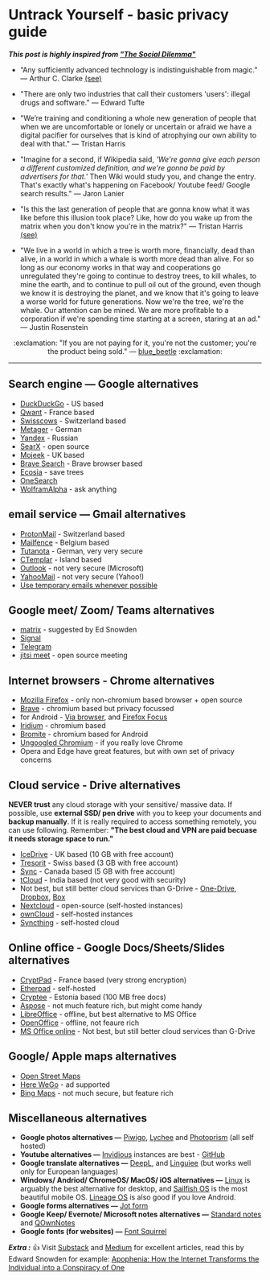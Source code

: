 Untrack Yourself - basic privacy guide <a name="TOP"></a>
===================

___This post is highly inspired from ["The Social Dilemma"](https://www.youtube.com/watch?v=7mqR_e2seeM&feature=emb_imp_woyt "Social Dilemma")___

* “Any sufficiently advanced technology is indistinguishable from magic.” — Arthur C. Clarke [(see)](https://lab.cccb.org/en/arthur-c-clarke-any-sufficiently-advanced-technology-is-indistinguishable-from-magic/)

* "There are only two industries that call their customers 'users': illegal drugs and software." — Edward Tufte

* "We’re training and conditioning a whole new generation of people that when we are uncomfortable or lonely or uncertain or afraid we have a digital pacifier for ourselves that is kind of atrophying our own ability to deal with that." — Tristan Harris

* "Imagine for a second, if Wikipedia said, _'We're gonna give each person a different customized definition, and we're gonna be paid by advertisers for that.'_ Then Wiki would study you, and change the entry. That's exactly what's happening on Facebook/ Youtube feed/ Google search results." — Jaron Lanier

* "Is this the last generation of people that are gonna know what it was like before this illusion took place? Like, how do you wake up from the matrix when you don't know you're in the matrix?" — Tristan Harris [(see)](https://www.jmlalonde.com/quotes-and-leadership-lessons-from-the-social-dilemma/)

* "We live in a world in which a tree is worth more, financially, dead than alive, in a world in which a whale is worth more dead than alive. For so long as our economy works in that way and cooperations go unregulated they're going to continue to destroy trees, to kill whales, to mine the earth, and to continue to pull oil out of the ground, even though we know it is destroying the planet, and we know that it's going to leave a worse world for future generations. Now we're the tree, we're the whale. Our attention can be mined. We are more profitable to a corporation if we're spending time starting at a screen, staring at an ad." — Justin Rosenstein

<p align=center> :exclamation: "If you are not paying for it, you're not the customer; you're the product being sold." — <a href="https://quoteinvestigator.com/2017/07/16/product/">blue_beetle</a> :exclamation: </p>

- - - - 

## Search engine — Google alternatives ###

* [DuckDuckGo](https://duckduckgo.com/) - US based
* [Qwant](https://www.qwant.com/) - France based
* [Swisscows](https://swisscows.com/) - Switzerland based
* [Metager](https://metager.org/) - German
* [Yandex](https://yandex.com/) - Russian
* [SearX](https://searx.me/) - open source
* [Mojeek](https://www.mojeek.com/) - UK based
* [Brave Search](https://search.brave.com/) - Brave browser based
* [Ecosia](https://www.ecosia.org/) - save trees
* [OneSearch](https://www.onesearch.com/)
* [WolframAlpha](https://www.wolframalpha.com/) - ask anything

## email service — Gmail alternatives ###

* [ProtonMail](https://protonmail.com/) - Switzerland based
* [Mailfence](https://mailfence.com/) - Belgium based
* [Tutanota](https://tutanota.com/) - German, very very secure
* [CTemplar](https://ctemplar.com/) - Island based
* [Outlook](https://outlook.com/) - not very secure (Microsoft)
* [YahooMail](https:/ymail.com/) - not very secure (Yahoo!)
* [Use temporary emails whenever possible](https://duckduckgo.com/?q=temporary+emails)

## Google meet/ Zoom/ Teams alternatives
* [matrix](https://matrix.org/clients/) - suggested by Ed Snowden
* [Signal](https://signal.org/)
* [Telegram](https://telegram.org/)
* [jitsi meet](https://meet.jit.si/) - open source meeting

## Internet browsers - Chrome alternatives ###

* [Mozilla Firefox](https://www.mozilla.org/en-US/firefox/new/) - only non-chromium based browser + open source
* [Brave](https://brave.com/) - chromium based but privacy focussed
* for Android - [Via browser](https://play.google.com/store/apps/details?id=mark.via.gp&hl=en_US&gl=US), and [Firefox Focus](https://play.google.com/store/apps/details?id=org.mozilla.focus&hl=en_US&gl=US)
* [Iridium](https://iridiumbrowser.de/) - chromium based
* [Bromite](https://www.bromite.org/) - chromium based for Android
* [Ungoogled Chromium](https://github.com/Eloston/ungoogled-chromium) - if you really love Chrome
* Opera and Edge have great features, but with own set of privacy concerns

## Cloud service - Drive alternatives ###

**NEVER trust** any cloud storage with your sensitive/ massive data. If possible, use **external SSD/ pen drive** with you to keep your documents and **backup manually**. If it is really required to access something remotely, you can use following. Remember: **"The best cloud and VPN are paid becuase it needs storage space to run."**
* [IceDrive](https://icedrive.net/) - UK based (10 GB with free account)
* [Tresorit](https://tresorit.com/) - Swiss based (3 GB with free account)
* [Sync](https://www.sync.com/) - Canada based (5 GB with free account)
* [tCloud](https://tcloud.smartron.com/) - India based (not very good with security)
* Not best, but still better cloud services than G-Drive - [One-Drive](https://onedrive.live.com/), [Dropbox](https://www.dropbox.com/), [Box](https://www.box.com/)
* [Nextcloud](https://nextcloud.com/) - open-source (self-hosted instances)
* [ownCloud](https://owncloud.com/) - self-hosted instances
* [Syncthing](https://syncthing.net/) - self-hosted cloud

## Online office - Google Docs/Sheets/Slides alternatives
* [CryptPad](https://cryptpad.fr/) - France based (very strong encryption)
* [Etherpad](https://etherpad.org/) - self-hosted
* [Cryptee](https://crypt.ee/) - Estonia based (100 MB free docs)
* [Aspose](https://www.aspose.app/) - not much feature rich, but might come handy
* [LibreOffice](https://www.libreoffice.org/) - offline, but best alternative to MS Office
* [OpenOffice](https://www.openoffice.org/) - offline, not feaure rich
* [MS Office online](https://www.office.com/) - Not best, but still better cloud services than G-Drive 

## Google/ Apple maps alternatives
* [Open Street Maps](https://www.openstreetmap.org/)
* [Here WeGo](https://wego.here.com/) - ad supported
* [Bing Maps](https://www.bing.com/maps) - not much secure, but feature rich

## Miscellaneous alternatives
* **Google photos alternatives —** [Piwigo](https://piwigo.org/), [Lychee](https://lychee.electerious.com/) and [Photoprism](https://photoprism.app/) (all self hosted)
* **Youtube alternatives —** [Invidious](https://redirect.invidious.io/) instances are best - [GitHub](https://github.com/iv-org/invidious)
* **Google translate alternatives —** [DeepL](https://www.deepl.com/translator), and [Linguiee](https://www.linguee.com/) (but works well only for European languages)
* **Windows/ Andriod/ ChromeOS/ MacOS/ iOS alternatives —** [Linux](https://distrowatch.com/dwres.php?resource=major) is arguably the best alternative for desktop, and [Sailfish OS](https://sailfishos.org/) is the most beautiful mobile OS. [Lineage OS](https://www.lineageos.org/) is also good if you love Android.
* **Google forms alternatives —** [Jot form](https://www.jotform.com/)
* **Google Keep/ Evernote/ Microsoft notes alternatives —** [Standard notes](https://standardnotes.com/) and [QOwnNotes](https://www.qownnotes.org/)
* **Google fonts (for websites) —** [Font Squirrel](https://www.fontsquirrel.com/)




___Extra :___ :thumbsup: Visit [Substack](https://substack.com/) and [Medium](https://medium.com/) for excellent articles, read this by Edward Snowden for example: [Apophenia: 
How the Internet Transforms the Individual into a Conspiracy of One](https://edwardsnowden.substack.com/p/conspiracy-pt2)
